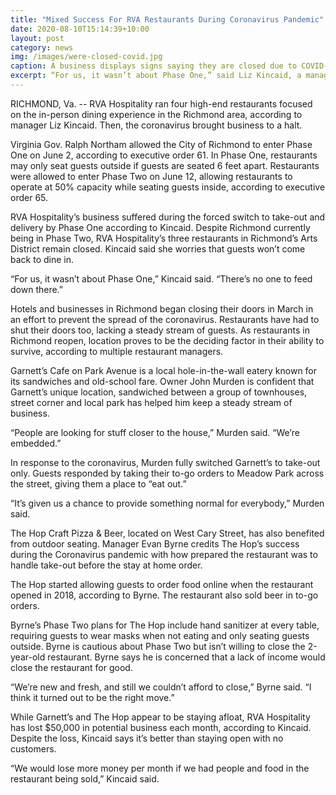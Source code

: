 ```yaml
---
title: "Mixed Success For RVA Restaurants During Coronavirus Pandemic"
date: 2020-08-10T15:14:39+10:00
layout: post
category: news
img: /images/were-closed-covid.jpg
caption: A business displays signs saying they are closed due to COVID-19 (<a href="https://unsplash.com/@anastasiiachepinska?utm_source=unsplash&amp;utm_medium=referral&amp;utm_content=creditCopyText">Anastasiia Chepinska</a>/<a href="https://unsplash.com/s/photos/closed?utm_source=unsplash&amp;utm_medium=referral&amp;utm_content=creditCopyText">Unsplash</a>)
excerpt: “For us, it wasn’t about Phase One,” said Liz Kincaid, a manager with RVA Hospitality. “There’s no one to feed down there.”
---
```


RICHMOND, Va. -- RVA Hospitality ran four high-end restaurants focused on the in-person dining experience in the Richmond area, according to manager Liz Kincaid. Then, the coronavirus brought business to a halt.

Virginia Gov. Ralph Northam allowed the City of Richmond to enter Phase One on June 2, according to executive order 61. In Phase One, restaurants may only seat guests outside if guests are seated 6 feet apart. Restaurants were allowed to enter Phase Two on June 12, allowing restaurants to operate at 50% capacity while seating guests inside, according to executive order 65.

RVA Hospitality’s business suffered during the forced switch to take-out and delivery by Phase One according to Kincaid. Despite Richmond currently being in Phase Two, RVA Hospitality’s three restaurants in Richmond’s Arts District remain closed. Kincaid said she worries that guests won’t come back to dine in.

“For us, it wasn’t about Phase One,” Kincaid said. “There’s no one to feed down there.”

Hotels and businesses in Richmond began closing their doors in March in an effort to prevent the spread of the coronavirus. Restaurants have had to shut their doors too, lacking a steady stream of guests. As restaurants in Richmond reopen, location proves to be the deciding factor in their ability to survive, according to multiple restaurant managers.

Garnett’s Cafe on Park Avenue is a local hole-in-the-wall eatery known for its sandwiches and old-school fare. Owner John Murden is confident that Garnett’s unique location, sandwiched between a group of townhouses, street corner and local park has helped him keep a steady stream of business.

“People are looking for stuff closer to the house,” Murden said. “We’re embedded.”

In response to the coronavirus, Murden fully switched Garnett’s to take-out only. Guests responded by taking their to-go orders to Meadow Park across the street, giving them a place to “eat out.”

“It’s given us a chance to provide something normal for everybody,” Murden said.

The Hop Craft Pizza & Beer, located on West Cary Street, has also benefited from outdoor seating. Manager Evan Byrne credits The Hop’s success during the Coronavirus pandemic with how prepared the restaurant was to handle take-out before the stay at home order.

The Hop started allowing guests to order food online when the restaurant opened in 2018, according to Byrne. The restaurant also sold beer in to-go orders.

Byrne’s Phase Two plans for The Hop include hand sanitizer at every table, requiring guests to wear masks when not eating and only seating guests outside. Byrne is cautious about Phase Two but isn’t willing to close the 2-year-old restaurant. Byrne says he is concerned that a lack of income would close the restaurant for good.

“We’re new and fresh, and still we couldn’t afford to close,” Byrne said. “I think it turned out to be the right move.”

While Garnett’s and The Hop appear to be staying afloat, RVA Hospitality has lost $50,000 in potential business each month, according to Kincaid. Despite the loss, Kincaid says it’s better than staying open with no customers.

“We would lose more money per month if we had people and food in the restaurant being sold,” Kincaid said.
